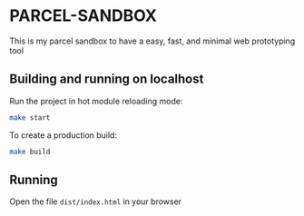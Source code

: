# PARCEL-SANDBOX

This is my parcel sandbox to have a easy, fast, and minimal web prototyping tool

## Building and running on localhost

Run the project in hot module reloading mode:
```sh
make start
```

To create a production build:

```sh
make build
```

## Running

Open the file `dist/index.html` in your browser
